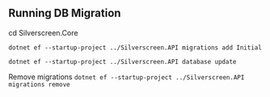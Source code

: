 ##



## Running DB Migration
cd Silverscreen.Core

`dotnet ef --startup-project ../Silverscreen.API migrations add Initial`

`dotnet ef --startup-project ../Silverscreen.API database update`

Remove migrations
`dotnet ef --startup-project ../Silverscreen.API migrations remove`
